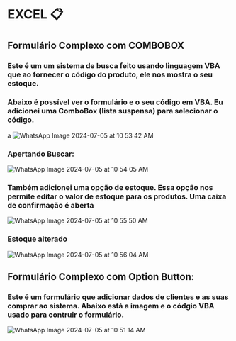 # EXCEL 📋
## Formulário Complexo com COMBOBOX
### Este é um um sistema de busca feito usando linguagem VBA que ao fornecer o código do produto, ele nos mostra o seu estoque. 
### Abaixo é possível ver o formulário e o seu código em VBA. Eu adicionei uma ComboBox (lista suspensa) para selecionar o código.
a
![WhatsApp Image 2024-07-05 at 10 53 42 AM](https://github.com/mandyyy25/EXCEL/assets/161378989/6f410d8f-75f3-49ba-b20d-22be73988c48)
### Apertando Buscar:
![WhatsApp Image 2024-07-05 at 10 54 05 AM](https://github.com/mandyyy25/EXCEL/assets/161378989/28a5916e-51a8-4ad7-9834-f4d15e0639ab)

### Também adicionei uma opção de estoque. Essa opção nos permite editar o valor de estoque para os produtos. Uma caixa de confirmação é aberta
![WhatsApp Image 2024-07-05 at 10 55 50 AM](https://github.com/mandyyy25/EXCEL/assets/161378989/27d2e0f9-8a71-471a-ba22-9e33ecb7a5dd)
### Estoque alterado
![WhatsApp Image 2024-07-05 at 10 56 04 AM](https://github.com/mandyyy25/EXCEL/assets/161378989/1eed742c-1651-437f-9fbb-cf0515074349)
##
## Formulário Complexo com Option Button:
### Este é um formulário que adicionar dados de clientes e as suas comprar ao sistema. Abaixo está a imagem e o códgio VBA usado para contruir o formulário.
![WhatsApp Image 2024-07-05 at 10 51 14 AM](https://github.com/mandyyy25/EXCEL/assets/161378989/5337b070-dcfa-481c-9f45-d5ee2a85e09b)
